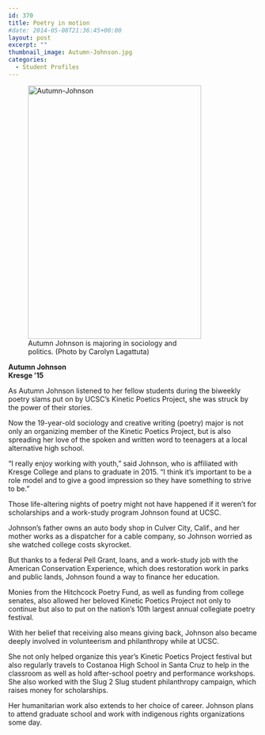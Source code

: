```yaml
---
id: 370
title: Poetry in motion
#date: 2014-05-08T21:36:45+00:00
layout: post
excerpt: ""
thumbnail_image: Autumn-Johnson.jpg
categories:
  - Student Profiles
---
```

<figure id="attachment_371" style="width: 350px" class="wp-caption alignright"><img class="size-full wp-image-371" src="http://live-ucsc-giving.pantheonsite.io/wp-content/uploads/2017/08/Autumn-Johnson.jpg" alt="Autumn-Johnson" width="350" height="512" srcset="https://ucsc-giving.lndo.site/wp-content/uploads/2017/08/Autumn-Johnson.jpg 350w, https://ucsc-giving.lndo.site/wp-content/uploads/2017/08/Autumn-Johnson-205x300.jpg 205w" sizes="(max-width: 350px) 100vw, 350px" /><figcaption class="wp-caption-text">Autumn Johnson is majoring in sociology and politics.  
(Photo by Carolyn Lagattuta)</figcaption></figure> 

**Autumn Johnson**  
 **Kresge &#8217;15**

As Autumn Johnson listened to her fellow students during the biweekly poetry slams put on by UCSC&#8217;s Kinetic Poetics Project, she was struck by the power of their stories.

Now the 19-year-old sociology and creative writing (poetry) major is not only an organizing member of the Kinetic Poetics Project, but is also spreading her love of the spoken and written word to teenagers at a local alternative high school.

&#8220;I really enjoy working with youth,&#8221; said Johnson, who is affiliated with Kresge College and plans to graduate in 2015. &#8220;I think it&#8217;s important to be a role model and to give a good impression so they have something to strive to be.&#8221;

Those life-altering nights of poetry might not have happened if it weren&#8217;t for scholarships and a work-study program Johnson found at UCSC.

Johnson&#8217;s father owns an auto body shop in Culver City, Calif., and her mother works as a dispatcher for a cable company, so Johnson worried as she watched college costs skyrocket.

But thanks to a federal Pell Grant, loans, and a work-study job with the American Conservation Experience, which does restoration work in parks and public lands, Johnson found a way to finance her education.

Monies from the Hitchcock Poetry Fund, as well as funding from college senates, also allowed her beloved Kinetic Poetics Project not only to continue but also to put on the nation&#8217;s 10th largest annual collegiate poetry festival.

With her belief that receiving also means giving back, Johnson also became deeply involved in volunteerism and philanthropy while at UCSC.

She not only helped organize this year&#8217;s Kinetic Poetics Project festival but also regularly travels to Costanoa High School in Santa Cruz to help in the classroom as well as hold after-school poetry and performance workshops. She also worked with the Slug 2 Slug student philanthropy campaign, which raises money for scholarships.

Her humanitarian work also extends to her choice of career. Johnson plans to attend graduate school and work with indigenous rights organizations some day.
